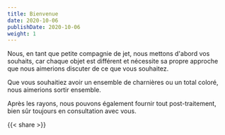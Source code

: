 ```yaml
---
title: Bienvenue
date: 2020-10-06
publishDate: 2020-10-06
weight: 1
---
```


Nous, en tant que petite compagnie de jet, nous mettons d'abord vos souhaits, car chaque objet est différent et nécessite sa propre approche que nous aimerions discuter de ce que vous souhaitez.

Que vous souhaitiez avoir un ensemble de charnières ou un total coloré, nous aimerions sortir ensemble.

Après les rayons, nous pouvons également fournir tout post-traitement, bien sûr toujours en consultation avec vous.

{{< share >}}
